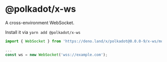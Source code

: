 # @polkadot/x-ws

A cross-environment WebSocket.

Install it via `yarn add @polkadot/x-ws`

```js
import { WebSocket } from 'https://deno.land/x/polkadot@0.0.0-9/x-ws/mod.ts';

...
const ws = new WebSocket('wss://example.com');
```
